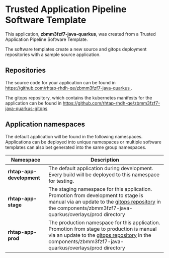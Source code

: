 # Trusted Application Pipeline Software Template

This application, **zbmm3fzf7-java-quarkus**, was created from a Trusted Application Pipeline Software Template.

The software templates create a new source and gitops deployment repositories with a sample source application. 

## Repositories

The source code for your application can be found in [https://github.com/rhtap-rhdh-qe/zbmm3fzf7-java-quarkus ](https://github.com/rhtap-rhdh-qe/zbmm3fzf7-java-quarkus ).
 
The gitops repository, which contains the kubernetes manifests for the application can be found in 
[https://github.com/rhtap-rhdh-qe/zbmm3fzf7-java-quarkus-gitops ](https://github.com/rhtap-rhdh-qe/zbmm3fzf7-java-quarkus-gitops ) 

## Application namespaces 

The default application will be found in the following namespaces. Applications can be deployed into unique namespaces or multiple software templates can also bet generated into the same group namespaces.  

|  Namespace   |  Description   |  
| -------- | -------- |   
| **rhtap-app-development** | The default application during development. Every build will be deployed to this namespace for testing. | 
| **rhtap-app-stage** | The staging namespace for this application. Promotion from development to stage is manual via an update to the [gitops repository](https://github.com/rhtap-rhdh-qe/zbmm3fzf7-java-quarkus-gitops ) in the components/zbmm3fzf7-java-quarkus/overlays/prod directory |  
| **rhtap-app-prod** | The production namespace for this application. Promotion from stage to production is manual via an update to the [gitops repository](https://github.com/rhtap-rhdh-qe/zbmm3fzf7-java-quarkus-gitops ) in the components/zbmm3fzf7-java-quarkus/overlays/prod directory | 